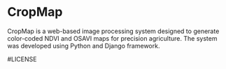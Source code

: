 # CropMap
CropMap is a web-based image processing system designed to generate color-coded NDVI and OSAVI maps for precision agriculture. The system was developed using Python and Django framework.


#LICENSE
